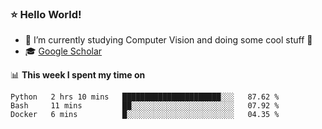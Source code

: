 ### ⭐️ Hello World!

<!--
**hologerry/hologerry** is a ✨ _special_ ✨ repository because its `README.md` (this file) appears on your GitHub profile.

Here are some ideas to get you started:

- 🔭 I’m currently working and studying on Computer Vision
- 🌱 I’m currently learning at Peking University
- 💬 Ask me about 
- 📫 How to reach me: E-mail
- 😄 Pronouns: he/his
- ⚡ Fun fact: Music is the Power
-->


- 🔭 I’m currently studying Computer Vision and doing some cool stuff 🤖
- 🎓 [Google Scholar](https://scholar.google.com/citations?user=3ykqW9wAAAAJ&hl=en)


📊 **This week I spent my time on**

<!--START_SECTION:waka-->
```text
Python   2 hrs 10 mins   ██████████████████████░░░   87.62 % 
Bash     11 mins         ██░░░░░░░░░░░░░░░░░░░░░░░   07.92 % 
Docker   6 mins          █░░░░░░░░░░░░░░░░░░░░░░░░   04.35 % 
```
<!--END_SECTION:waka-->
